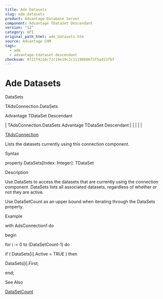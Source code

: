 ```yaml
---
title: Ade Datasets
slug: ade_datasets
product: Advantage Database Server
component: Advantage TDataSet Descendant
version: "12"
category: API
original_path_html: ade_datasets.htm
source: Advantage CHM
tags:
  - ade
  - advantage-tdataset-descendant
checksum: 9721f4216c72c19e19c2c11190886f3f5ad23fbf
---
```


# Ade Datasets

DataSets

TAdsConnection.DataSets

Advantage TDataSet Descendant

| TAdsConnection.DataSets  Advantage TDataSet Descendant |  |  |  |  |

[TAdsConnection](ade_tadsconnection_7.md)

Lists the datasets currently using this connection component.

Syntax

property DataSets[Index: Integer]: TDataSet

Description

Use DataSets to access the datasets that are currently using the connection component. DataSets lists all associated datasets, regardless of whether or not they are active.

Use DataSetCount as an upper bound when iterating through the DataSets property.

Example

with AdsConnection1 do

begin

for i := 0 to (DataSetCount-1) do

if ( DataSets[i].Active = TRUE ) then

DataSets[i].First;

end;

See Also

[DataSetCount](ade_datasetcount.md)
